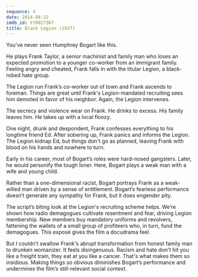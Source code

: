 ```yaml
---
sequence: 4
date: 2014-08-22
imdb_id: tt0027367
title: Black Legion (1937)
---
```


You’ve never seen Humphrey Bogart like this.

He plays Frank Taylor, a senior machinist and family man who loses an expected promotion to a younger co-worker from an immigrant family. Feeling angry and cheated, Frank falls in with the titular Legion, a black-robed hate group.

The Legion run Frank’s co-worker out of town and Frank ascends to foreman. Things are great until Frank's Legion-mandated recruiting sees him demoted in favor of his neighbor. Again, the Legion intervenes.

The secrecy and violence wear on Frank. He drinks to excess. His family leaves him. He takes up with a local floozy.

One night, drunk and despondent, Frank confesses everything to his longtime friend Ed. After sobering up, Frank panics and informs the Legion. The Legion kidnap Ed, but things don't go as planned, leaving Frank with blood on his hands and nowhere to turn.

Early in his career, most of Bogart’s roles were hard-nosed gangsters. Later, he would personify the tough loner. Here, Bogart plays a weak man with a wife and young child.

Rather than a one-dimensional racist, Bogart portrays Frank as a weak-willed man driven by a sense of entitlement. Bogart’s fearless performance doesn’t generate any sympathy for Frank, but it does engender pity.

The script’s biting look at the Legion's recruiting scheme helps. We’re shown how radio demagogues cultivate resentment and fear, driving Legion membership. New members buy mandatory uniforms and revolvers, fattening the wallets of a small group of profiteers who, in turn, fund the demagogues. This exposé gives the film a docudrama feel.

But I couldn’t swallow Frank's abrupt transformation from honest family man to drunken womanizer. It feels disingenuous. Racism and hate don't hit you like a freight train, they eat at you like a cancer. That's what makes them so insidious. Making things so obvious diminishes Bogart’s performance and undermines the film’s still-relevant social context.